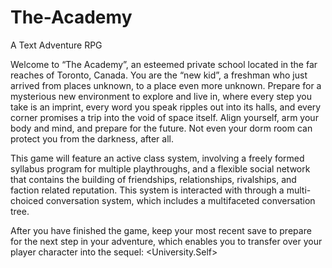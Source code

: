 # The-Academy
A Text Adventure RPG


Welcome to “The Academy”, an esteemed private school located in the far reaches of Toronto, Canada. You are the “new kid”, a freshman who just arrived from places unknown, to a place even more unknown. Prepare for a mysterious new environment to explore and live in, where every step you take is an imprint, every word you speak ripples out into its halls, and every corner promises a trip into the void of space itself. Align yourself, arm your body and mind, and prepare for the future. Not even your dorm room can protect you from the darkness, after all.

This game will feature an active class system, involving a freely formed syllabus program for multiple playthroughs, and a flexible social network that contains the building of friendships, relationships, rivalships, and faction related reputation. This system is interacted with through a multi-choiced conversation system, which includes a multifaceted conversation tree.

After you have finished the game, keep your most recent save to prepare for the next step in your adventure, which enables you to transfer over your player character into the sequel: <University.Self>
